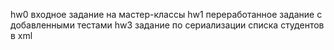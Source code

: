 hw0 входное задание на мастер-классы
hw1 переработанное задание с добавленными тестами
hw3 задание по сериализации списка студентов в xml